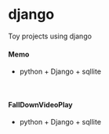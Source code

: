 # django
Toy projects using django
<br>
#### Memo
- python + Django + sqllite
<br>

#### FallDownVideoPlay
- python + Django + sqllite
